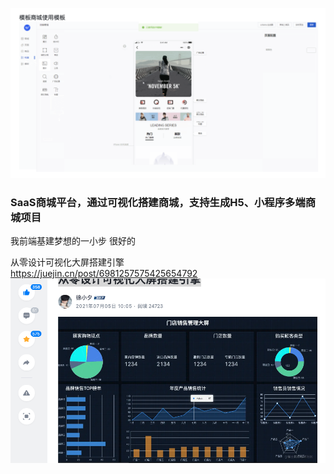 ![图 1](../../images/f808a0f7b75290c7106a8a80373fa4d84de19cd9288de4913aef9f2db190f07e.png)  
### SaaS商城平台，通过可视化搭建商城，支持生成H5、小程序多端商城项目
我前端基建梦想的一小步 很好的


从零设计可视化大屏搭建引擎  
https://juejin.cn/post/6981257575425654792
![图 2](../../images/7fd0f3ed57169f1905648e1361d07988036ce3c60341873506dd749ec163400e.png)   
 